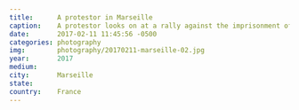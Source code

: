 ```yaml
---
title:  	A protestor in Marseille
caption:	A protestor looks on at a rally against the imprisonment of Kurdish nationalist leader Abdullah Öcalan in Turkey
date:   	2017-02-11 11:45:56 -0500
categories: photography
img:		photography/20170211-marseille-02.jpg
year:		2017
medium:
city:		Marseille
state:
country:	France
---
```

